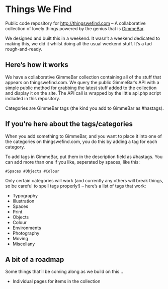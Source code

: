 # Things We Find

Public code repository for http://thingswefind.com – A collaborative collection of lovely things powered by the genius that is [GimmeBar](https://gimmebar.com/).

We designed and built this in a weekend. It wasn’t a weekend dedicated to making this, we did it whilst doing all the usual weekend stuff. It’s a tad rough-and-ready.


## Here’s how it works

We have a collaborative GimmeBar collection containing all of the stuff that appears on thingswefind.com. We query the public GimmeBar’s API with a simple public method for grabbing the latest stuff added to the collection and display it on the site. The API call is wrapped by the little api.php script included in this repository.

Categories are GimmeBar tags (the kind you add to GimmeBar as #hastags).


## If you’re here about the tags/categories

When you add something to GimmeBar, and you want to place it into one of the categories on thingswefind.com, you do this by adding a tag for each category. 

To add tags in GimmeBar, put them in the description field as #hastags. You can add more than one if you like, seperated by spaces, like this:

    #Spaces #Objects #Colour

Only certain categories will work (and currently any others will break things, so be careful to spell tags properly!) – here’s a list of tags that work:

- Typography
- Illustration
- Spaces
- Print
- Objects
- Colour
- Environments
- Photography
- Moving
- Miscellany


## A bit of a roadmap

Some things that’ll be coming along as we build on this...

- Individual pages for items in the collection

